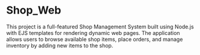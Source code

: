 # Shop_Web
This project is a full-featured Shop Management System built using Node.js with EJS templates for rendering dynamic web pages. The application allows users to browse available shop items, place orders, and manage inventory by adding new items to the shop.
